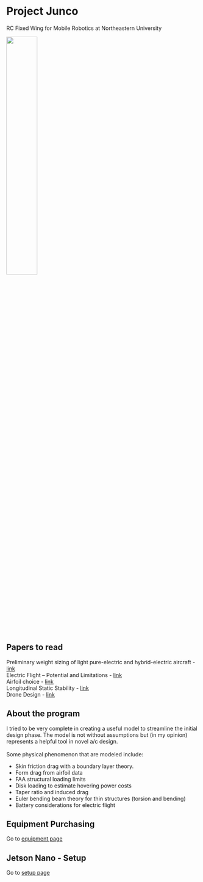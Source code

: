 # Project Junco
RC Fixed Wing for Mobile Robotics at Northeastern University

<img src="https://user-images.githubusercontent.com/83112082/219784226-13e02755-722b-4fa2-a51d-c8f658bcd7af.jpg" width="40%" height="40%">

## Papers to read
Preliminary weight sizing of light pure-electric and hybrid-electric aircraft - [link](https://www.sciencedirect.com/science/article/pii/S2352146518300383?ref=pdf_download&fr=RR-2&rr=79b13761fdc53b9f) \
Electric Flight – Potential and Limitations - [link](https://elib.dlr.de/78726/1/MP-AVT-209-09.pdf) \
Airfoil choice - [link](http://airfoiltools.com/airfoil/details?airfoil=sd7062-il) \
Longitudinal Static Stability - [link](https://ocw.tudelft.nl/wp-content/uploads/Hand-out-Stability_01.pdf) \
Drone Design - [link](https://www.rand.org/content/dam/rand/pubs/research_reports/RR3000/RR3047/RAND_RR3047.pdf)


## About the program
I tried to be very complete in creating a useful model to streamline the initial design phase. The model is not without assumptions but (in my opinion) represents a helpful tool in novel a/c design.
\
\
Some physical phenomenon that are modeled include:
  - Skin friction drag with a boundary layer theory.
  - Form drag from airfoil data
  - FAA structural loading limits
  - Disk loading to estimate hovering power costs
  - Taper ratio and induced drag
  - Euler bending beam theory for thin structures (torsion and bending)
  - Battery considerations for electric flight

## Equipment Purchasing
Go to [equipment page](equipment.md)


## Jetson Nano - Setup
Go to [setup page](setup.md)
